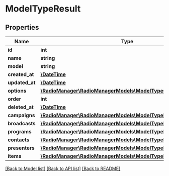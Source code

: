 # ModelTypeResult

## Properties
Name | Type | Description | Notes
------------ | ------------- | ------------- | -------------
**id** | **int** |  | 
**name** | **string** |  | [optional] 
**model** | **string** |  | [optional] 
**created_at** | [**\DateTime**](\DateTime.md) |  | [optional] 
**updated_at** | [**\DateTime**](\DateTime.md) |  | [optional] 
**options** | [**\RadioManager\RadioManagerModels\ModelTypeOptions**](ModelTypeOptions.md) |  | [optional] 
**order** | **int** |  | [optional] 
**deleted_at** | [**\DateTime**](\DateTime.md) |  | [optional] 
**campaigns** | [**\RadioManager\RadioManagerModels\ModelTypeRelationsCampaigns**](ModelTypeRelationsCampaigns.md) |  | [optional] 
**broadcasts** | [**\RadioManager\RadioManagerModels\ModelTypeRelationsBroadcasts**](ModelTypeRelationsBroadcasts.md) |  | [optional] 
**programs** | [**\RadioManager\RadioManagerModels\ModelTypeRelationsPrograms**](ModelTypeRelationsPrograms.md) |  | [optional] 
**contacts** | [**\RadioManager\RadioManagerModels\ModelTypeRelationsContacts**](ModelTypeRelationsContacts.md) |  | [optional] 
**presenters** | [**\RadioManager\RadioManagerModels\ModelTypeRelationsPresenters**](ModelTypeRelationsPresenters.md) |  | [optional] 
**items** | [**\RadioManager\RadioManagerModels\ModelTypeRelationsItems**](ModelTypeRelationsItems.md) |  | [optional] 

[[Back to Model list]](../README.md#documentation-for-models) [[Back to API list]](../README.md#documentation-for-api-endpoints) [[Back to README]](../README.md)


